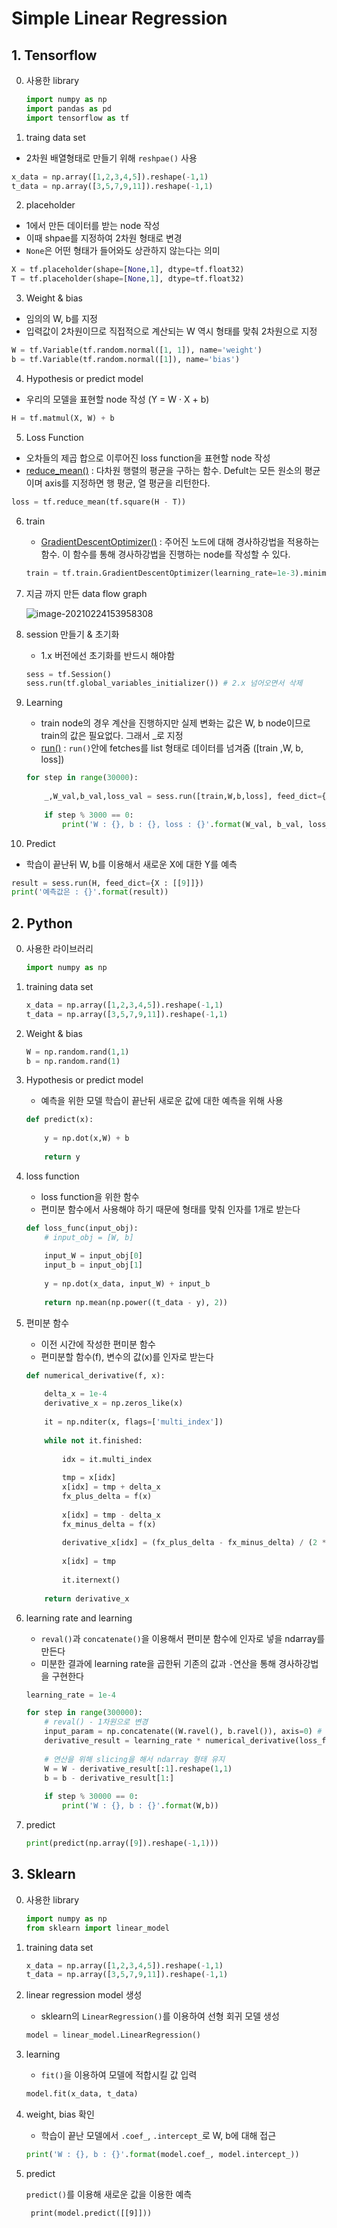 # Simple Linear Regression

## 1. Tensorflow

0.  사용한 library

    ```python
    import numpy as np
    import pandas as pd
    import tensorflow as tf
    ```



1.  traing data set

   - 2차원 배열형태로 만들기 위해 `reshpae()` 사용

   ```python
   x_data = np.array([1,2,3,4,5]).reshape(-1,1)
   t_data = np.array([3,5,7,9,11]).reshape(-1,1)
   ```

   

2.  placeholder

   - 1에서 만든 데이터를 받는 node 작성
   - 이때 shpae를 지정하여 2차원 형태로 변경
   - `None`은 어떤 형태가 들어와도 상관하지 않는다는 의미

   ```python
   X = tf.placeholder(shape=[None,1], dtype=tf.float32)
   T = tf.placeholder(shape=[None,1], dtype=tf.float32)
   ```

   

3.  Weight & bias 

   - 임의의 W, b를 지정
   - 입력값이 2차원이므로 직접적으로 계산되는 W 역시 형태를 맞춰 2차원으로 지정

   ```python
   W = tf.Variable(tf.random.normal([1, 1]), name='weight')
   b = tf.Variable(tf.random.normal([1]), name='bias')
   ```

   

4.  Hypothesis or predict model

   - 우리의 모델을 표현할 node 작성 (Y = W · X + b)

   ```python
   H = tf.matmul(X, W) + b
   ```

   

5.  Loss Function

   - 오차들의 제곱 합으로 이루어진 loss function을 표현할 node 작성
   - [reduce_mean()](https://www.tensorflow.org/versions/r1.15/api_docs/python/tf/math/reduce_mean) : 다차원 행렬의 평균을 구하는 함수. Defult는 모든 원소의 평균이며 axis를 지정하면 행 평균, 열 평균을 리턴한다.

   ```python
   loss = tf.reduce_mean(tf.square(H - T))
   ```

   

6. train

   - [GradientDescentOptimizer()](https://www.tensorflow.org/versions/r1.15/api_docs/python/tf/train/GradientDescentOptimizer) : 주어진 노드에 대해 경사하강법을 적용하는 함수. 이 함수를 통해 경사하강법을 진행하는 node를 작성할 수 있다.

   ```python
   train = tf.train.GradientDescentOptimizer(learning_rate=1e-3).minimize(loss)
   ```

   

7.  지금 까지 만든 data flow graph

    ![image-20210224153958308](md-images/image-20210224153958308.png)

    

8. session 만들기 & 초기화

   - 1.x 버전에선 초기화를 반드시 해야함

   ```python
   sess = tf.Session()
   sess.run(tf.global_variables_initializer()) # 2.x 넘어오면서 삭제
   ```

   

9. Learning

   - train node의 경우 계산을 진행하지만 실제 변화는 값은 W, b node이므로 train의 값은 필요없다. 그래서 _로 지정
   - [run()](https://www.tensorflow.org/versions/r1.15/api_docs/python/tf/Session#run) : `run()`안에 fetches를 list 형태로 데이터를 넘겨줌 ([train ,W, b, loss])

   ```python
   for step in range(30000):
       
       _,W_val,b_val,loss_val = sess.run([train,W,b,loss], feed_dict={X : x_data, T : t_data})
       
       if step % 3000 == 0:
           print('W : {}, b : {}, loss : {}'.format(W_val, b_val, loss_val))
   ```

   

10. Predict

   - 학습이 끝난뒤 W, b를 이용해서 새로운 X에 대한 Y를 예측

   ```python
   result = sess.run(H, feed_dict={X : [[9]]})
   print('예측값은 : {}'.format(result))
   ```

   

## 2.  Python

 0. 사용한 라이브러리

    ```python
    import numpy as np
    ```

    

1. training data set

   ```python
   x_data = np.array([1,2,3,4,5]).reshape(-1,1)
   t_data = np.array([3,5,7,9,11]).reshape(-1,1)
   ```

   

2. Weight & bias

   ```python
   W = np.random.rand(1,1)
   b = np.random.rand(1)
   ```

   

3. Hypothesis or predict model

   - 예측을 위한 모델 학습이 끝난뒤 새로운 값에 대한 예측을 위해 사용

   ```python
   def predict(x):
       
       y = np.dot(x,W) + b
       
       return y
   ```

   

4. loss function

   - loss function을 위한 함수 
   - 편미분 함수에서 사용해야 하기 때문에 형태를 맞춰 인자를 1개로 받는다

   ```python
   def loss_func(input_obj):
       # input_obj = [W, b]
       
       input_W = input_obj[0]
       input_b = input_obj[1]
       
       y = np.dot(x_data, input_W) + input_b
       
       return np.mean(np.power((t_data - y), 2))
   ```

   

5. 편미분 함수

   - 이전 시간에 작성한 편미분 함수
   - 편미분할 함수(f), 변수의 값(x)를 인자로 받는다

   ```python
   def numerical_derivative(f, x):
       
       delta_x = 1e-4
       derivative_x = np.zeros_like(x)
       
       it = np.nditer(x, flags=['multi_index'])
       
       while not it.finished:
           
           idx = it.multi_index 
           
           tmp = x[idx] 
           x[idx] = tmp + delta_x
           fx_plus_delta = f(x) 
           
           x[idx] = tmp - delta_x
           fx_minus_delta = f(x) 
           
           derivative_x[idx] = (fx_plus_delta - fx_minus_delta) / (2 * delta_x)
           
           x[idx] = tmp
           
           it.iternext()
           
       return derivative_x
   ```

   

6. learning rate and learning

   - `reval()`과 `concatenate()`을 이용해서 편미분 함수에 인자로 넣을 ndarray를 만든다
   - 미분한 결과에 learning rate을 곱한뒤 기존의 값과 `-`연산을 통해 경사하강법을 구현한다

   ```python
   learning_rate = 1e-4
   
   for step in range(300000):
       # reval() - 1차원으로 변경
       input_param = np.concatenate((W.ravel(), b.ravel()), axis=0) # [W b]
       derivative_result = learning_rate * numerical_derivative(loss_func, input_param)
       
       # 연산을 위해 slicing을 해서 ndarray 형태 유지
       W = W - derivative_result[:1].reshape(1,1)
       b = b - derivative_result[1:]
       
       if step % 30000 == 0:
           print('W : {}, b : {}'.format(W,b))
   ```

   

7. predict

   ```python
   print(predict(np.array([9]).reshape(-1,1)))
   ```

   

## 3. Sklearn

0. 사용한 library

   ```python
   import numpy as np
   from sklearn import linear_model
   ```

   

1. training data set

   ```python
   x_data = np.array([1,2,3,4,5]).reshape(-1,1)
   t_data = np.array([3,5,7,9,11]).reshape(-1,1)
   ```

   

2. linear regression model 생성

   - sklearn의 `LinearRegression()`를 이용하여 선형 회귀 모델 생성

   ```python
   model = linear_model.LinearRegression()
   ```

   

3. learning

   - `fit()`을 이용하여 모델에 적합시킬 값 입력

   ```python
   model.fit(x_data, t_data)
   ```

   

4. weight, bias 확인

   - 학습이 끝난 모델에서 `.coef_`, `.intercept_`로 W, b에 대해 접근

   ```python
   print('W : {}, b : {}'.format(model.coef_, model.intercept_))
   ```

   

5. predict

   `predict()`를 이용해 새로운 값을 이용한 예측

   ```pyhon
    print(model.predict([[9]]))
   ```

